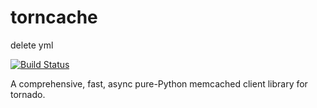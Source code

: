torncache
=========

delete yml



[![Build Status](https://travis-ci.org/inean/torncache.png?branch=master)](https://travis-ci.org/inean/torncache)

A comprehensive, fast, async pure-Python memcached client library for
tornado.
